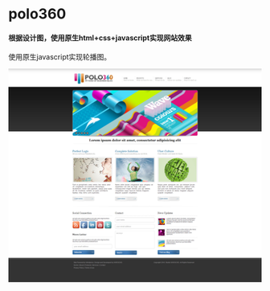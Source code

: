 # polo360

 #### 根据设计图，使用原生html+css+javascript实现网站效果

 使用原生javascript实现轮播图。

![image](https://github.com/Ching-Lee/polo360/blob/master/POLO360%E5%AE%9E%E7%8E%B0%E6%95%88%E6%9E%9C%E5%9B%BE.png)
